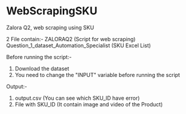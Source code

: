 # WebScrapingSKU
Zalora Q2, web scraping using SKU

2 File contain:-
ZALORAQ2 (Script for web scraping)
Question_1_dataset_Automation_Specialist (SKU Excel List)

Before running the script:-
1. Download the dataset
2. You need to change the "INPUT" variable before running the script

Output:-
1. output.csv (You can see which SKU_ID have error)
2. File with SKU_ID (It contain image and video of the Product)

